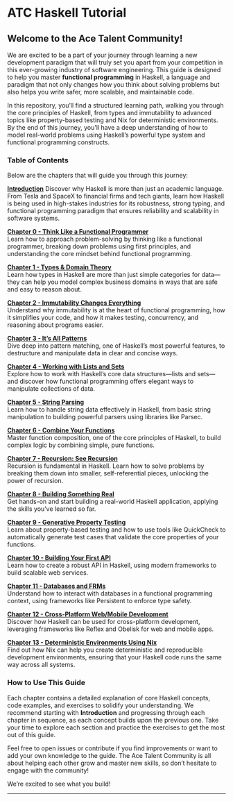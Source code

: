 # ATC Haskell Tutorial

## Welcome to the Ace Talent Community!

We are excited to be a part of your journey through learning a new development paradigm that will truly set you apart from your competition in this ever-growing industry of software engineering. This guide is designed to help you master **functional programming** in Haskell, a language and paradigm that not only changes how you think about solving problems but also helps you write safer, more scalable, and maintainable code.

In this repository, you’ll find a structured learning path, walking you through the core principles of Haskell, from types and immutability to advanced topics like property-based testing and Nix for deterministic environments. By the end of this journey, you'll have a deep understanding of how to model real-world problems using Haskell’s powerful type system and functional programming constructs.

### Table of Contents

Below are the chapters that will guide you through this journey:

[**Introduction**](./introduction.md)
Discover why Haskell is more than just an academic language. From Tesla and SpaceX to financial firms and tech giants, learn how Haskell is being used in high-stakes industries for its robustness, strong typing, and functional programming paradigm that ensures reliability and scalability in software systems.

[**Chapter 0 - Think Like a Functional Programmer**](./chapter0.md)  
Learn how to approach problem-solving by thinking like a functional programmer, breaking down problems using first principles, and understanding the core mindset behind functional programming.

[**Chapter 1 - Types & Domain Theory**](./chapter1.md)  
Learn how types in Haskell are more than just simple categories for data—they can help you model complex business domains in ways that are safe and easy to reason about.

[**Chapter 2 - Immutability Changes Everything**](./chapter2.md)  
Understand why immutability is at the heart of functional programming, how it simplifies your code, and how it makes testing, concurrency, and reasoning about programs easier.

[**Chapter 3 - It’s All Patterns**](./chapter3.md)  
Dive deep into pattern matching, one of Haskell’s most powerful features, to destructure and manipulate data in clear and concise ways.

[**Chapter 4 - Working with Lists and Sets**](./chapter4.md)  
Explore how to work with Haskell’s core data structures—lists and sets—and discover how functional programming offers elegant ways to manipulate collections of data.

[**Chapter 5 - String Parsing**](./chapter5.md)  
Learn how to handle string data effectively in Haskell, from basic string manipulation to building powerful parsers using libraries like Parsec.

[**Chapter 6 - Combine Your Functions**](./chapter6.md)  
Master function composition, one of the core principles of Haskell, to build complex logic by combining simple, pure functions.

[**Chapter 7 - Recursion: See Recursion**](./chapter7.md)  
Recursion is fundamental in Haskell. Learn how to solve problems by breaking them down into smaller, self-referential pieces, unlocking the power of recursion.

[**Chapter 8 - Building Something Real**](./chapter8.md)  
Get hands-on and start building a real-world Haskell application, applying the skills you’ve learned so far.

[**Chapter 9 - Generative Property Testing**](./chapter9.md)  
Learn about property-based testing and how to use tools like QuickCheck to automatically generate test cases that validate the core properties of your functions.

[**Chapter 10 - Building Your First API**](./chapter10.md)  
Learn how to create a robust API in Haskell, using modern frameworks to build scalable web services.

[**Chapter 11 - Databases and FRMs**](./chapter11.md)  
Understand how to interact with databases in a functional programming context, using frameworks like Persistent to enforce type safety.

[**Chapter 12 - Cross-Platform Web/Mobile Development**](./chapter12.md)  
Discover how Haskell can be used for cross-platform development, leveraging frameworks like Reflex and Obelisk for web and mobile apps.

[**Chapter 13 - Deterministic Environments Using Nix**](./chapter13.md)  
Find out how Nix can help you create deterministic and reproducible development environments, ensuring that your Haskell code runs the same way across all systems.

### How to Use This Guide

Each chapter contains a detailed explanation of core Haskell concepts, code examples, and exercises to solidify your understanding. We recommend starting with **Introduction** and progressing through each chapter in sequence, as each concept builds upon the previous one. Take your time to explore each section and practice the exercises to get the most out of this guide.

Feel free to open issues or contribute if you find improvements or want to add your own knowledge to the guide. The Ace Talent Community is all about helping each other grow and master new skills, so don’t hesitate to engage with the community!

We’re excited to see what you build!

---
